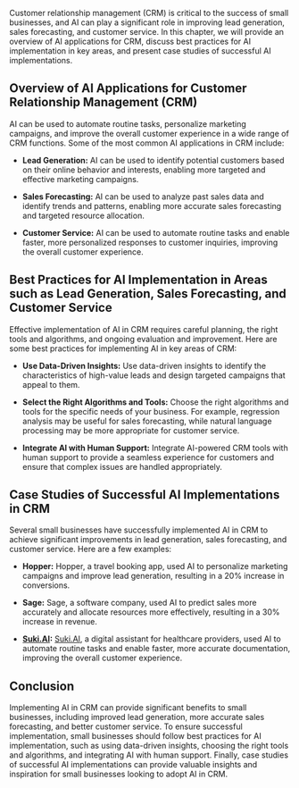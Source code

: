 
Customer relationship management (CRM) is critical to the success of small businesses, and AI can play a significant role in improving lead generation, sales forecasting, and customer service. In this chapter, we will provide an overview of AI applications for CRM, discuss best practices for AI implementation in key areas, and present case studies of successful AI implementations.

Overview of AI Applications for Customer Relationship Management (CRM)
----------------------------------------------------------------------

AI can be used to automate routine tasks, personalize marketing campaigns, and improve the overall customer experience in a wide range of CRM functions. Some of the most common AI applications in CRM include:

* **Lead Generation:** AI can be used to identify potential customers based on their online behavior and interests, enabling more targeted and effective marketing campaigns.

* **Sales Forecasting:** AI can be used to analyze past sales data and identify trends and patterns, enabling more accurate sales forecasting and targeted resource allocation.

* **Customer Service:** AI can be used to automate routine tasks and enable faster, more personalized responses to customer inquiries, improving the overall customer experience.

Best Practices for AI Implementation in Areas such as Lead Generation, Sales Forecasting, and Customer Service
--------------------------------------------------------------------------------------------------------------

Effective implementation of AI in CRM requires careful planning, the right tools and algorithms, and ongoing evaluation and improvement. Here are some best practices for implementing AI in key areas of CRM:

* **Use Data-Driven Insights:** Use data-driven insights to identify the characteristics of high-value leads and design targeted campaigns that appeal to them.

* **Select the Right Algorithms and Tools:** Choose the right algorithms and tools for the specific needs of your business. For example, regression analysis may be useful for sales forecasting, while natural language processing may be more appropriate for customer service.

* **Integrate AI with Human Support:** Integrate AI-powered CRM tools with human support to provide a seamless experience for customers and ensure that complex issues are handled appropriately.

Case Studies of Successful AI Implementations in CRM
----------------------------------------------------

Several small businesses have successfully implemented AI in CRM to achieve significant improvements in lead generation, sales forecasting, and customer service. Here are a few examples:

* **Hopper:** Hopper, a travel booking app, used AI to personalize marketing campaigns and improve lead generation, resulting in a 20% increase in conversions.

* **Sage:** Sage, a software company, used AI to predict sales more accurately and allocate resources more effectively, resulting in a 30% increase in revenue.

* **[Suki.AI](http://Suki.AI):** [Suki.AI](http://Suki.AI), a digital assistant for healthcare providers, used AI to automate routine tasks and enable faster, more accurate documentation, improving the overall customer experience.

Conclusion
----------

Implementing AI in CRM can provide significant benefits to small businesses, including improved lead generation, more accurate sales forecasting, and better customer service. To ensure successful implementation, small businesses should follow best practices for AI implementation, such as using data-driven insights, choosing the right tools and algorithms, and integrating AI with human support. Finally, case studies of successful AI implementations can provide valuable insights and inspiration for small businesses looking to adopt AI in CRM.
